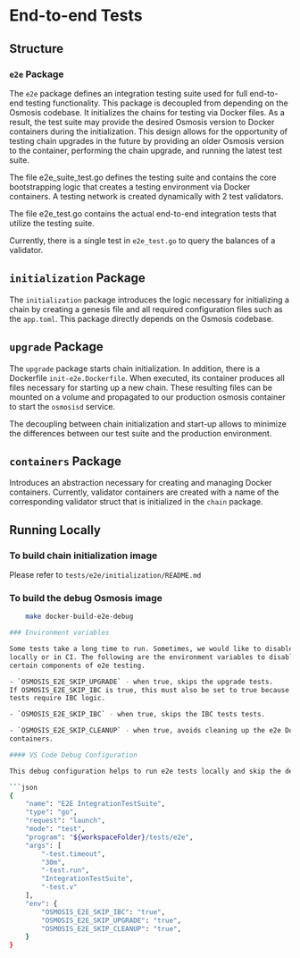 # End-to-end Tests

## Structure

### `e2e` Package

The `e2e` package defines an integration testing suite used for full
end-to-end testing functionality. This package is decoupled from
depending on the Osmosis codebase. It initializes the chains for testing
via Docker files. As a result, the test suite may provide the desired
Osmosis version to Docker containers during the initialization. This
design allows for the opportunity of testing chain upgrades in the
future by providing an older Osmosis version to the container,
performing the chain upgrade, and running the latest test suite.

The file e2e\_suite\_test.go defines the testing suite and contains the
core bootstrapping logic that creates a testing environment via Docker
containers. A testing network is created dynamically with 2 test
validators.

The file e2e\_test.go contains the actual end-to-end integration tests
that utilize the testing suite.

Currently, there is a single test in `e2e_test.go` to query the balances
of a validator.

## `initialization` Package

The `initialization` package introduces the logic necessary for initializing a
chain by creating a genesis file and all required configuration files
such as the `app.toml`. This package directly depends on the Osmosis
codebase.

## `upgrade` Package

The `upgrade` package starts chain initialization. In addition, there is
a Dockerfile `init-e2e.Dockerfile`. When executed, its container
produces all files necessary for starting up a new chain. These
resulting files can be mounted on a volume and propagated to our
production osmosis container to start the `osmosisd` service.

The decoupling between chain initialization and start-up allows to
minimize the differences between our test suite and the production
environment.

## `containers` Package

Introduces an abstraction necessary for creating and managing
Docker containers. Currently, validator containers are created
with a name of the corresponding validator struct that is initialized
in the `chain` package. 

## Running Locally

### To build chain initialization image

Please refer to `tests/e2e/initialization/README.md`

### To build the debug Osmosis image

```sh
    make docker-build-e2e-debug

### Environment variables

Some tests take a long time to run. Sometimes, we would like to disable them
locally or in CI. The following are the environment variables to disable
certain components of e2e testing.

- `OSMOSIS_E2E_SKIP_UPGRADE` - when true, skips the upgrade tests.
If OSMOSIS_E2E_SKIP_IBC is true, this must also be set to true because upgrade
tests require IBC logic.

- `OSMOSIS_E2E_SKIP_IBC` - when true, skips the IBC tests tests.

- `OSMOSIS_E2E_SKIP_CLEANUP` - when true, avoids cleaning up the e2e Docker
containers.

#### VS Code Debug Configuration

This debug configuration helps to run e2e tests locally and skip the desired tests.

```json
{
    "name": "E2E IntegrationTestSuite",
    "type": "go",
    "request": "launch",
    "mode": "test",
    "program": "${workspaceFolder}/tests/e2e",
    "args": [
        "-test.timeout",
        "30m",
        "-test.run",
        "IntegrationTestSuite",
        "-test.v"
    ],
    "env": {
        "OSMOSIS_E2E_SKIP_IBC": "true",
        "OSMOSIS_E2E_SKIP_UPGRADE": "true",
        "OSMOSIS_E2E_SKIP_CLEANUP": "true",
    }
}
```
